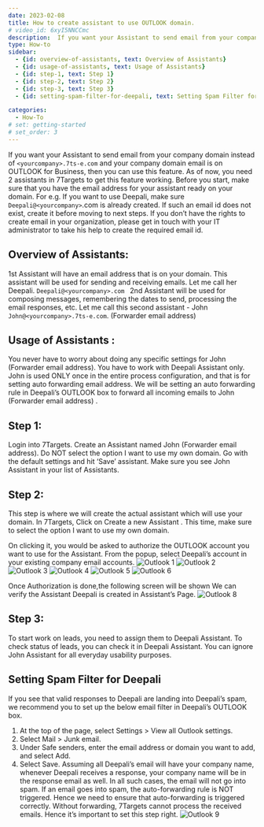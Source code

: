 ```yaml
---
date: 2023-02-08
title: How to create assistant to use OUTLOOK domain.
# video_id: 6xyI5NNCCmc
description:  If you want your Assistant to send email from your company domain instead of `<yourcompany>.7ts-e.com `and your company domain email is on OUTLOOK for Business, then you can use this feature.
type: How-to
sidebar:
  - {id: overview-of-assistants, text: Overview of Assistants}
  - {id: usage-of-assistants, text: Usage of Assistants}
  - {id: step-1, text: Step 1}
  - {id: step-2, text: Step 2}
  - {id: step-3, text: Step 3}
  - {id: setting-spam-filter-for-deepali, text: Setting Spam Filter for Deepali}

categories:
  - How-To
# set: getting-started
# set_order: 3
---
```

If you want your Assistant to send email from your company domain instead of `<yourcompany>.7ts-e.com` and your company domain email is on OUTLOOK for Business, then you can use this feature.
As of now, you need 2 assistants in 7Targets to get this feature working.
Before you start, make sure that you have the email address for your assistant ready on your domain.
For e.g. If you want to use Deepali, make sure `Deepali@<yourcompany>`.com is already created. If such an email id does not exist, create it before moving to next steps. If you don’t have the rights to create email in your organization, please get in touch with your IT administrator to take his help to create the required email id.

## Overview of Assistants:
1st Assistant will have an email address that is on your domain. This assistant will be used for sending and receiving emails. Let me call her Deepali. `Deepali@<yourcompany>.com `
2nd Assistant will be used for composing messages, remembering the dates to send, processing the email responses, etc. Let me call this second assistant - John `John@<yourcompany>.7ts-e.com`. (Forwarder email address)

## Usage of Assistants :
You never have to worry about doing any specific settings for John (Forwarder email address). You have to work with Deepali Assistant only. John is used ONLY once in the entire process configuration, and that is for setting auto forwarding email address.
We will be setting an auto forwarding rule in Deepali’s OUTLOOK box to forward all incoming emails to John (Forwarder email address) .


## Step 1:
Login into 7Targets. Create an Assistant named John (Forwarder email address). Do NOT select the option I want to use my own domain. Go with the default settings and hit ‘Save’ assistant. Make sure you see John Assistant in your list of Assistants. 
## Step 2:
This step is where we will create the actual assistant which will use your domain.
In 7Targets, Click on Create a new Assistant . This time, make sure to select the option I want to use my own domain.

On clicking it, you would be asked to authorize the OUTLOOK account you want to use for the Assistant. From the popup, select Deepali’s account in your existing company email accounts.
![Outlook 1](../../images/outlook_image1.png)
![Outlook 2](../../images/outlook_image2.png)
![Outlook 3](../../images/outlook_image3.png)
![Outlook 4](../../images/outlook_image4.jpg)
![Outlook 5](../../images/outlook_image5.jpg)
![Outlook 6](../../images/outlook_image6.jpg)

Once Authorization is done,the following screen will be shown
We can verify the Assistant Deepali is created in Assistant’s Page.
![Outlook 8](../../images/outlook_image8.jpg)
## Step 3:
To start work on leads, you need to assign them to Deepali Assistant. To check status of leads, you can check it in Deepali Assistant. You can ignore John Assistant for all everyday usability purposes.  
  
## Setting Spam Filter for Deepali
If you see that valid responses to Deepali are landing into Deepali’s spam, we recommend you to set up the below email filter in Deepali’s OUTLOOK box.
1.	At the top of the page, select Settings > View all Outlook settings.
2.	Select Mail > Junk email.
3.	Under Safe senders, enter the email address or domain you want to add, and select Add.
4.	Select Save.
Assuming all Deepali’s email will have your company name, whenever Deepali receives a response, your company name will be in the response email as well. In all such cases, the email will not go into spam.
If an email goes into spam, the auto-forwarding rule is NOT triggered. Hence we need to ensure that auto-forwarding is triggered correctly. Without forwarding, 7Targets cannot process the received emails. Hence it’s important to set this step right.
![Outlook 9](../../images/outlook_image9.png)